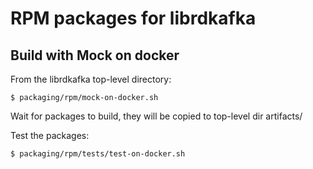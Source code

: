 # RPM packages for librdkafka

## Build with Mock on docker

From the librdkafka top-level directory:

    $ packaging/rpm/mock-on-docker.sh

Wait for packages to build, they will be copied to top-level dir artifacts/

Test the packages:

    $ packaging/rpm/tests/test-on-docker.sh

